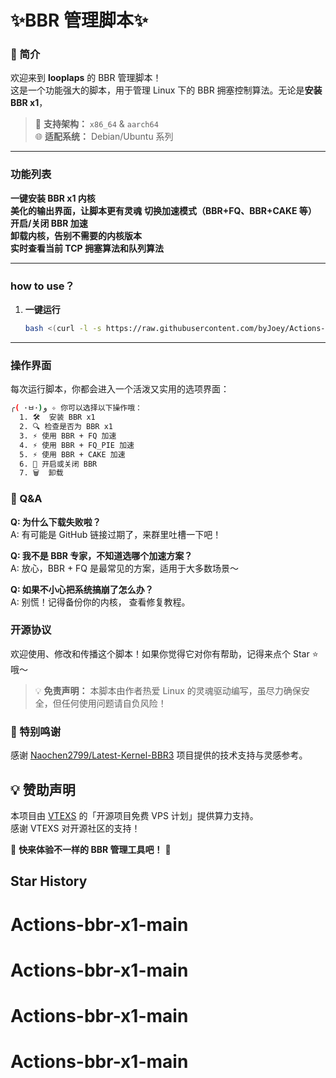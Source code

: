 # ✨BBR 管理脚本✨  

### 🌟 简介  
欢迎来到 **looplaps** 的 BBR 管理脚本！  
这是一个功能强大的脚本，用于管理 Linux 下的 BBR 拥塞控制算法。无论是**安装 BBR x1**，

> 📢 **支持架构：** `x86_64` & `aarch64`  
> 🌐 **适配系统：** Debian/Ubuntu 系列  

---

###  功能列表  

 **一键安装 BBR x1 内核**  
 **美化的输出界面，让脚本更有灵魂** 
 **切换加速模式（BBR+FQ、BBR+CAKE 等）**  
 **开启/关闭 BBR 加速**  
 **卸载内核，告别不需要的内核版本**  
 **实时查看当前 TCP 拥塞算法和队列算法**  
 

---

### how to use？

1. **一键运行**  
   ```bash
   bash <(curl -l -s https://raw.githubusercontent.com/byJoey/Actions-bbr-x1/refs/heads/main/install.sh)
   ```

---

###  操作界面  

每次运行脚本，你都会进入一个活泼又实用的选项界面：

```bash
╭( ･ㅂ･)و ✧ 你可以选择以下操作哦：
  1. 🛠️  安装 BBR x1
  2. 🔍 检查是否为 BBR x1
  3. ⚡ 使用 BBR + FQ 加速
  4. ⚡ 使用 BBR + FQ_PIE 加速
  5. ⚡ 使用 BBR + CAKE 加速
  6. 🔧 开启或关闭 BBR
  7. 🗑️  卸载
```
### 🌟 Q&A

**Q: 为什么下载失败啦？**  
A: 有可能是 GitHub 链接过期了，来群里吐槽一下吧！  

**Q: 我不是 BBR 专家，不知道选哪个加速方案？**  
A: 放心，BBR + FQ 是最常见的方案，适用于大多数场景～  

**Q: 如果不小心把系统搞崩了怎么办？**  
A: 别慌！记得备份你的内核， 查看修复教程。

###  开源协议  

欢迎使用、修改和传播这个脚本！如果你觉得它对你有帮助，记得来点个 Star ⭐ 哦～  

> 💡 **免责声明：** 本脚本由作者热爱 Linux 的灵魂驱动编写，虽尽力确保安全，但任何使用问题请自负风险！
### 🌟 特别鸣谢  
感谢 [Naochen2799/Latest-Kernel-BBR3](https://github.com/Naochen2799/Latest-Kernel-BBR3) 项目提供的技术支持与灵感参考。  
## 💡 赞助声明

本项目由 [VTEXS](https://console.vtexs.com/?affid=1513) 的「开源项目免费 VPS 计划」提供算力支持。  
感谢 VTEXS 对开源社区的支持！


🎉 **快来体验不一样的 BBR 管理工具吧！** 🎉  
## Star History
# Actions-bbr-x1-main
# Actions-bbr-x1-main
# Actions-bbr-x1-main
# Actions-bbr-x1-main
